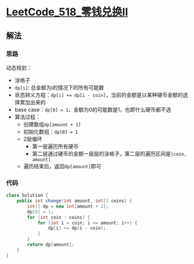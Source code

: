 # [LeetCode_518_零钱兑换II](https://leetcode.cn/problems/coin-change-ii)
## 解法
### 思路
动态规划：
- 涂格子
- `dp[i]`: 总金额为i的情况下的所有可能数
- 状态转义方程：`dp[i] += dp[i - coin]`，当前的金额是以某种硬币金额的选择累加出来的
- base case：`dp[0] = 1`，金额为0的可能数是1，也即什么硬币都不选
- 算法过程：
  - 创建数组`dp[amount + 1]`
  - 初始化数组：`dp[0] = 1`
  - 2层循环
    - 第一层遍历所有硬币
    - 第二层通过硬币的金额一层层的涂格子，第二层的遍历区间是`[coin, amount]`
  - 遍历结束后，返回`dp[amount]`即可
### 代码
```java
class Solution {
    public int change(int amount, int[] coins) {
        int[] dp = new int[amount + 1];
        dp[0] = 1;
        for (int coin : coins) {
            for (int i = coin; i <= amount; i++) {
                dp[i] += dp[i - coin];
            }
        }
        return dp[amount];
    }
}
```
